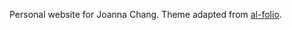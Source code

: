 Personal website for Joanna Chang. Theme adapted from [al-folio](https://github.com/alshedivat/al-folio).
